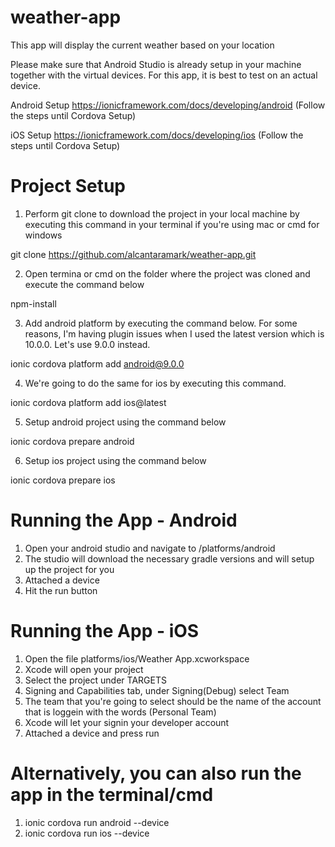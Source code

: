 # weather-app
This app will display the current weather based on your location

Please make sure that Android Studio is already setup in your machine together with the virtual devices. For this app, it is 
best to test on an actual device. 

Android Setup
https://ionicframework.com/docs/developing/android (Follow the steps until Cordova Setup)

iOS Setup
https://ionicframework.com/docs/developing/ios (Follow the steps until Cordova Setup)

# Project Setup
1. Perform git clone to download the project in your local machine by executing this command in your terminal if you're using mac or cmd for windows

git clone https://github.com/alcantaramark/weather-app.git

2. Open termina or cmd on the folder where the project was cloned and execute the command below

npm-install

3. Add android platform by executing the command below. For some reasons, I'm having plugin issues when I used the latest version which is 10.0.0. Let's use 9.0.0 instead.

ionic cordova platform add android@9.0.0

4. We're going to do the same for ios by executing this command.

ionic cordova platform add ios@latest

5. Setup android project using the command below

ionic cordova prepare android

6. Setup ios project using the command below

ionic cordova prepare ios

# Running the App - Android
1. Open your android studio and navigate to /platforms/android
2. The studio will download the necessary gradle versions and will setup up the project for you
3. Attached a device
4. Hit the run button

# Running the App - iOS
1. Open the file platforms/ios/Weather App.xcworkspace
2. Xcode will open your project
3. Select the project under TARGETS
4. Signing and Capabilities tab, under Signing(Debug) select Team
5. The team that you're going to select should be the name of the account that is loggein with the words (Personal Team)
6. Xcode will let your signin your developer account
7. Attached a device and press run

# Alternatively, you can also run the app in the terminal/cmd
1. ionic cordova run android --device
2. ionic cordova run ios --device




